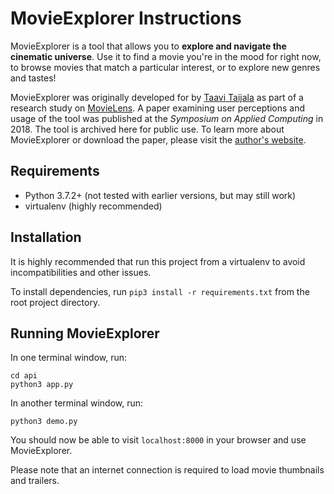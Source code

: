 # MovieExplorer Instructions

MovieExplorer is a tool that allows you to **explore and navigate the cinematic universe**. Use it to find a movie you're in the mood for right now, to browse movies that match a particular interest, or to explore new genres and tastes!

MovieExplorer was originally developed for by [Taavi Taijala](https://taavi.taijala.com/) as part of a research study on [MovieLens](https://movielens.org/). A paper examining user perceptions and usage of the tool was published at the _Symposium on Applied Computing_ in 2018. The tool is archived here for public use. To learn more about MovieExplorer or download the paper, please visit the [author's website](https://taavi.taijala.com/).

## Requirements

- Python 3.7.2+ (not tested with earlier versions, but may still work)
- virtualenv (highly recommended)

## Installation

It is highly recommended that run this project from a virtualenv to avoid incompatibilities and other issues.

To install dependencies, run `pip3 install -r requirements.txt` from the root project directory.

## Running MovieExplorer

In one terminal window, run:

```
cd api
python3 app.py

```

In another terminal window, run:

```
python3 demo.py

```

You should now be able to visit `localhost:8000` in your browser and use MovieExplorer.

Please note that an internet connection is required to load movie thumbnails and trailers.